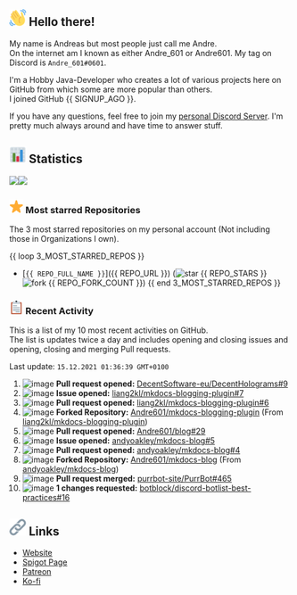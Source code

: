 <!-- Links -->
[purr]: https://purrbot.site
[discord]: https://discord.gg/6dazXp6
[website]: https://andre601.ch
[spigot]: https://www.spigotmc.org/resources/authors/56829/
[patreon]: https://patreon.com/andre_601
[ko-fi]: https://ko-fi.com/andre_601

<!-- SVGs -->
[star]: https://cdn.jsdelivr.net/gh/Readme-Workflows/Readme-Icons@main/icons/octicons/StarredRepository.svg
[fork]: https://cdn.jsdelivr.net/gh/Readme-Workflows/Readme-Icons@main/icons/octicons/ForkedRepository.svg

## <img alt="emoji" src="https://raw.githubusercontent.com/twitter/twemoji/master/assets/svg/1f44b.svg" height="30em"> Hello there!
My name is Andreas but most people just call me Andre.  
On the internet am I known as either Andre_601 or Andre601. My tag on Discord is `Andre_601#0601`.

I'm a Hobby Java-Developer who creates a lot of various projects here on GitHub from which some are more popular than others.  
I joined GitHub {{ SIGNUP_AGO }}.

If you have any questions, feel free to join my [personal Discord Server][discord]. I'm pretty much always around and have time to answer stuff.

## <img alt="emoji" src="https://raw.githubusercontent.com/twitter/twemoji/master/assets/svg/1f4ca.svg" height="30em"> Statistics
<img height="195px" src="https://github-readme-stats.vercel.app/api?username=Andre601&show_icons=true&hide_rank=true&title_color=3498db&bg_color=ffffff00&text_color=718096&disable_animations=true"><img height="195px" src="https://github-readme-stats.vercel.app/api/top-langs?username=Andre601&layout=compact&title_color=3498db&bg_color=ffffff00&text_color=718096">

### <img alt="emoji" src="https://raw.githubusercontent.com/twitter/twemoji/master/assets/svg/2b50.svg" height="25em"> Most starred Repositories
The 3 most starred repositories on my personal account (Not including those in Organizations I own).

{{ loop 3_MOST_STARRED_REPOS }}
- [`{{ REPO_FULL_NAME }}`]({{ REPO_URL }}) (![star] {{ REPO_STARS }} ![fork] {{ REPO_FORK_COUNT }})
{{ end 3_MOST_STARRED_REPOS }}

### <img alt="emoji" src="https://raw.githubusercontent.com/twitter/twemoji/master/assets/svg/1f4cb.svg" height="25em"> Recent Activity
This is a list of my 10 most recent activities on GitHub.  
The list is updates twice a day and includes opening and closing issues and opening, closing and merging Pull requests.

<!--RECENT_ACTIVITY:last_update-->
Last update: `15.12.2021 01:36:39 GMT+0100`
<!--RECENT_ACTIVITY:last_update_end-->
<!--RECENT_ACTIVITY:start-->
1. ![image](https://cdn.jsdelivr.net/gh/Readme-Workflows/Readme-Icons@main/icons/octicons/PullRequestOpened.svg) **Pull request opened:** [DecentSoftware-eu/DecentHolograms#9](https://github.com/DecentSoftware-eu/DecentHolograms/pull/9)
2. ![image](https://cdn.jsdelivr.net/gh/Readme-Workflows/Readme-Icons@main/icons/octicons/IssueOpened.svg) **Issue opened:** [liang2kl/mkdocs-blogging-plugin#7](https://github.com/liang2kl/mkdocs-blogging-plugin/issues/7)
3. ![image](https://cdn.jsdelivr.net/gh/Readme-Workflows/Readme-Icons@main/icons/octicons/PullRequestOpened.svg) **Pull request opened:** [liang2kl/mkdocs-blogging-plugin#6](https://github.com/liang2kl/mkdocs-blogging-plugin/pull/6)
4. ![image](https://cdn.jsdelivr.net/gh/Readme-Workflows/Readme-Icons@main/icons/octicons/ForkedRepository.svg) **Forked Repository:** [Andre601/mkdocs-blogging-plugin](https://github.com/Andre601/mkdocs-blogging-plugin) (From [liang2kl/mkdocs-blogging-plugin](https://github.com/liang2kl/mkdocs-blogging-plugin))
5. ![image](https://cdn.jsdelivr.net/gh/Readme-Workflows/Readme-Icons@main/icons/octicons/PullRequestOpened.svg) **Pull request opened:** [Andre601/blog#29](https://github.com/Andre601/blog/pull/29)
6. ![image](https://cdn.jsdelivr.net/gh/Readme-Workflows/Readme-Icons@main/icons/octicons/IssueOpened.svg) **Issue opened:** [andyoakley/mkdocs-blog#5](https://github.com/andyoakley/mkdocs-blog/issues/5)
7. ![image](https://cdn.jsdelivr.net/gh/Readme-Workflows/Readme-Icons@main/icons/octicons/PullRequestOpened.svg) **Pull request opened:** [andyoakley/mkdocs-blog#4](https://github.com/andyoakley/mkdocs-blog/pull/4)
8. ![image](https://cdn.jsdelivr.net/gh/Readme-Workflows/Readme-Icons@main/icons/octicons/ForkedRepository.svg) **Forked Repository:** [Andre601/mkdocs-blog](https://github.com/Andre601/mkdocs-blog) (From [andyoakley/mkdocs-blog](https://github.com/andyoakley/mkdocs-blog))
9. ![image](https://cdn.jsdelivr.net/gh/Readme-Workflows/Readme-Icons@main/icons/octicons/PullRequestMerged.svg) **Pull request merged:** [purrbot-site/PurrBot#465](https://github.com/purrbot-site/PurrBot/pull/465)
10. ![image](https://cdn.jsdelivr.net/gh/Readme-Workflows/Readme-Icons@main/icons/octicons/RequestedChanges.svg) **1 changes requested:** [botblock/discord-botlist-best-practices#16](https://github.com/botblock/discord-botlist-best-practices/pull/16#pullrequestreview-831396990)
<!--RECENT_ACTIVITY:end-->

## <img alt="emoji" src="https://raw.githubusercontent.com/twitter/twemoji/master/assets/svg/1f517.svg" height="30em"> Links
- [Website]
- [Spigot Page][spigot]
- [Patreon]
- [Ko-fi]
